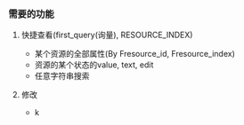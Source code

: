 ### 需要的功能
1. 快捷查看(first_query(询量), RESOURCE_INDEX)
    * 某个资源的全部属性(By Fresource_id, Fresource_index)
    * 资源的某个状态的value, text, edit
    * 任意字符串搜索

2. 修改
    * k
